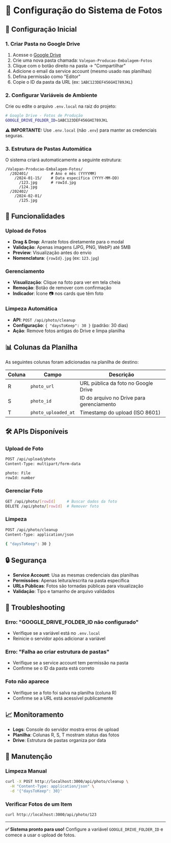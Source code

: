 # 📸 Configuração do Sistema de Fotos

## 🚀 Configuração Inicial

### 1. Criar Pasta no Google Drive

1. Acesse o [Google Drive](https://drive.google.com)
2. Crie uma nova pasta chamada: `Valepan-Producao-Embalagem-Fotos`
3. Clique com o botão direito na pasta → "Compartilhar"
4. Adicione o email da service account (mesmo usado nas planilhas)
5. Defina permissão como "Editor"
6. Copie o ID da pasta da URL (ex: `1ABC123DEF456GHI789JKL`)

### 2. Configurar Variáveis de Ambiente

Crie ou edite o arquivo `.env.local` na raiz do projeto:

```bash
# Google Drive - Fotos de Produção
GOOGLE_DRIVE_FOLDER_ID=1ABC123DEF456GHI789JKL
```

**⚠️ IMPORTANTE:** Use `.env.local` (não `.env`) para manter as credenciais seguras.

### 3. Estrutura de Pastas Automática

O sistema criará automaticamente a seguinte estrutura:

```
/Valepan-Producao-Embalagem-Fotos/
  /202401/          # Ano e mês (YYYYMM)
    /2024-01-15/    # Data específica (YYYY-MM-DD)
      /123.jpg      # rowId.jpg
      /124.jpg
  /202402/
    /2024-02-01/
      /125.jpg
```

## 🔧 Funcionalidades

### Upload de Fotos
- **Drag & Drop**: Arraste fotos diretamente para o modal
- **Validação**: Apenas imagens (JPG, PNG, WebP) até 5MB
- **Preview**: Visualização antes do envio
- **Nomenclatura**: `{rowId}.jpg` (ex: `123.jpg`)

### Gerenciamento
- **Visualização**: Clique na foto para ver em tela cheia
- **Remoção**: Botão de remover com confirmação
- **Indicador**: Ícone 📷 nos cards que têm foto

### Limpeza Automática
- **API**: `POST /api/photo/cleanup`
- **Configuração**: `{ "daysToKeep": 30 }` (padrão: 30 dias)
- **Ação**: Remove fotos antigas do Drive e limpa planilha

## 📊 Colunas da Planilha

As seguintes colunas foram adicionadas na planilha de destino:

| Coluna | Campo | Descrição |
|--------|-------|-----------|
| R | `photo_url` | URL pública da foto no Google Drive |
| S | `photo_id` | ID do arquivo no Drive para gerenciamento |
| T | `photo_uploaded_at` | Timestamp do upload (ISO 8601) |

## 🛠️ APIs Disponíveis

### Upload de Foto
```bash
POST /api/upload/photo
Content-Type: multipart/form-data

photo: File
rowId: number
```

### Gerenciar Foto
```bash
GET /api/photo/[rowId]     # Buscar dados da foto
DELETE /api/photo/[rowId]  # Remover foto
```

### Limpeza
```bash
POST /api/photo/cleanup
Content-Type: application/json

{ "daysToKeep": 30 }
```

## 🔒 Segurança

- **Service Account**: Usa as mesmas credenciais das planilhas
- **Permissões**: Apenas leitura/escrita na pasta específica
- **URLs Públicas**: Fotos são tornadas públicas para visualização
- **Validação**: Tipo e tamanho de arquivo validados

## 🐛 Troubleshooting

### Erro: "GOOGLE_DRIVE_FOLDER_ID não configurado"
- Verifique se a variável está no `.env.local`
- Reinicie o servidor após adicionar a variável

### Erro: "Falha ao criar estrutura de pastas"
- Verifique se a service account tem permissão na pasta
- Confirme se o ID da pasta está correto

### Foto não aparece
- Verifique se a foto foi salva na planilha (coluna R)
- Confirme se a URL está acessível publicamente

## 📈 Monitoramento

- **Logs**: Console do servidor mostra erros de upload
- **Planilha**: Colunas R, S, T mostram status das fotos
- **Drive**: Estrutura de pastas organiza por data

## 🔄 Manutenção

### Limpeza Manual
```bash
curl -X POST http://localhost:3000/api/photo/cleanup \
  -H "Content-Type: application/json" \
  -d '{"daysToKeep": 30}'
```

### Verificar Fotos de um Item
```bash
curl http://localhost:3000/api/photo/123
```

---

**✅ Sistema pronto para uso!** Configure a variável `GOOGLE_DRIVE_FOLDER_ID` e comece a usar o upload de fotos.
